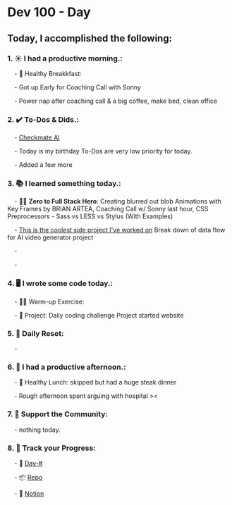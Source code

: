 # Dev 100 - Day #

## Today, I accomplished the following:

### 1. ☀️ **I had a productive morning.**:

    - 🍳 Healthy Breakkfast:

    - Got up Early for Coaching Call with Sonny

    - Power nap after coaching call & a big coffee, make bed, clean office

### 2. ✔️ **To-Dos & Dids.**:

    - [Checkmate AI](https://checkmate-ai.vercel.app/)

    - Today is my birthday To-Dos are very low priority for today. 

    - Added a few more

### 3. 📚 **I learned something today.**:

    - 🦸‍♂️ **Zero to Full Stack Hero**: Creating blurred out blob Animations with Key Frames by BRIAN ARTEA, Coaching Call w/ Sonny last hour, CSS Preprocessors - Sass vs LESS vs Stylus (With Examples)

    - [This is the coolest side project I've worked on](https://www.youtube.com/watch?v=qdxhGOZI6OQ) Break down of data flow for AI video generator project

    - []()

    - []()

### 4. 🖥️ **I wrote some code today.**:

    - 🏋️‍♂️ Warm-up Exercise: 

    - 🦺 Project: Daily coding challenge Project started website

### 5. 🏃 **Daily Reset**:

    - 

### 6. 🌈 **I had a productive afternoon.**:

    - 🍱 Healthy Lunch: skipped but had a huge steak dinner

    - Rough afternoon spent arguing with hospital ><

### 7. 💪 **Support the Community**:

    - nothing today.

### 8. 🔗 **Track your Progress**:

    - 🏫 [Day-#]()

    - 📦️ [Repo](https://github.com/Digitl-Alchemyst/dev100/blob/main/Day-3/day3.md)

    - 📄 [Notion](https://liberating-galley-48d.notion.site/Dev100-Coding-Lifestyle-Challenge-a85ec9fba3ce41f3b29d581a1a85d92b?pvs=4)
